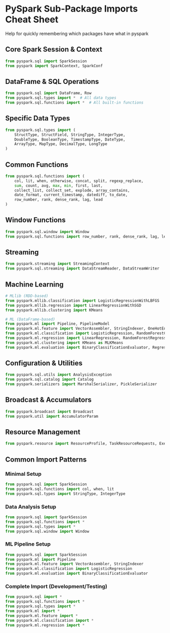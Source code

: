 # PySpark Sub-Package Imports Cheat Sheet
Help for quickly remembering which packages have what in pyspark

## Core Spark Session & Context
```python
from pyspark.sql import SparkSession
from pyspark import SparkContext, SparkConf
```

## DataFrame & SQL Operations
```python
from pyspark.sql import DataFrame, Row
from pyspark.sql.types import *  # All data types
from pyspark.sql.functions import *  # All built-in functions
```

## Specific Data Types
```python
from pyspark.sql.types import (
    StructType, StructField, StringType, IntegerType, 
    DoubleType, BooleanType, TimestampType, DateType,
    ArrayType, MapType, DecimalType, LongType
)
```

## Common Functions
```python
from pyspark.sql.functions import (
    col, lit, when, otherwise, concat, split, regexp_replace,
    sum, count, avg, max, min, first, last,
    collect_list, collect_set, explode, array_contains,
    date_format, current_timestamp, datediff, to_date,
    row_number, rank, dense_rank, lag, lead
)
```

## Window Functions
```python
from pyspark.sql.window import Window
from pyspark.sql.functions import row_number, rank, dense_rank, lag, lead
```

## Streaming
```python
from pyspark.streaming import StreamingContext
from pyspark.sql.streaming import DataStreamReader, DataStreamWriter
```

## Machine Learning
```python
# MLlib (RDD-based)
from pyspark.mllib.classification import LogisticRegressionWithLBFGS
from pyspark.mllib.regression import LinearRegressionWithSGD
from pyspark.mllib.clustering import KMeans

# ML (DataFrame-based)
from pyspark.ml import Pipeline, PipelineModel
from pyspark.ml.feature import VectorAssembler, StringIndexer, OneHotEncoder
from pyspark.ml.classification import LogisticRegression, RandomForestClassifier
from pyspark.ml.regression import LinearRegression, RandomForestRegressor
from pyspark.ml.clustering import KMeans as MLKMeans
from pyspark.ml.evaluation import BinaryClassificationEvaluator, RegressionEvaluator
```

## Configuration & Utilities
```python
from pyspark.sql.utils import AnalysisException
from pyspark.sql.catalog import Catalog
from pyspark.serializers import MarshalSerializer, PickleSerializer
```

## Broadcast & Accumulators
```python
from pyspark.broadcast import Broadcast
from pyspark.util import AccumulatorParam
```

## Resource Management
```python
from pyspark.resource import ResourceProfile, TaskResourceRequests, ExecutorResourceRequests
```

## Common Import Patterns

### Minimal Setup
```python
from pyspark.sql import SparkSession
from pyspark.sql.functions import col, when, lit
from pyspark.sql.types import StringType, IntegerType
```

### Data Analysis Setup
```python
from pyspark.sql import SparkSession
from pyspark.sql.functions import *
from pyspark.sql.types import *
from pyspark.sql.window import Window
```

### ML Pipeline Setup
```python
from pyspark.sql import SparkSession
from pyspark.ml import Pipeline
from pyspark.ml.feature import VectorAssembler, StringIndexer
from pyspark.ml.classification import LogisticRegression
from pyspark.ml.evaluation import BinaryClassificationEvaluator
```

### Complete Import (Development/Testing)
```python
from pyspark.sql import *
from pyspark.sql.functions import *
from pyspark.sql.types import *
from pyspark.ml import *
from pyspark.ml.feature import *
from pyspark.ml.classification import *
from pyspark.ml.regression import *
```
